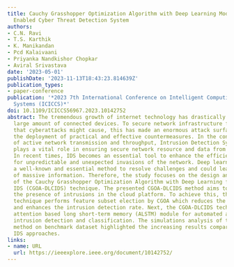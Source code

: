 ```yaml
---
title: Cauchy Grasshopper Optimization Algorithm with Deep Learning Model for Cloud
  Enabled Cyber Threat Detection System
authors:
- C.N. Ravi
- T.S. Karthik
- K. Manikandan
- Pcd Kalaivaani
- Priyanka Nandkishor Chopkar
- Aviral Srivastava
date: '2023-05-01'
publishDate: '2023-11-13T18:43:23.814639Z'
publication_types:
- paper-conference
publication: '*2023 7th International Conference on Intelligent Computing and Control
  Systems (ICICCS)*'
doi: 10.1109/ICICCS56967.2023.10142752
abstract: The tremendous growth of internet technology has drastically improved the
  large amount of connected devices. To secure network infrastructure from the damage
  that cyberattacks might cause, this has made an enormous attack surface that needs
  the deployment of practical and effective countermeasures. In the contemporary era
  of active network transmission and throughput, Intrusion Detection System (IDS)
  plays a vital role in ensuring secure network resource and data from outside invasion.
  In recent times, IDS becomes an essential tool to enhance the efficiency and flexibility
  for unpredictable and unexpected invasions of the network. Deep learning (DL) is
  a well-known and essential method to resolve challenges and could learn rich features
  of massive information. Therefore, the study focuses on the design and development
  of the Cauchy Grasshopper Optimization Algorithm with Deep Learning for Cloud Enabled
  IDS (CGOA-DLCIDS) technique. The presented CGOA-DLCIDS method aims to recognize
  the presence of intrusions in the cloud platform. To achieve this, the CGOA-DLCIDS
  technique performs feature subset election by CGOA which reduces the feature subset
  and enhances the intrusion detection rate. Next, the CGOA-DLCIDS technique employs
  attention based long short-term memory (ALSTM) module for automated and accurate
  intrusion detection and classification. The simulations analysis of the CGOA-DLCIDS
  method on benchmark dataset highlighted the increasing results compared to recent
  IDS approaches.
links:
- name: URL
  url: https://ieeexplore.ieee.org/document/10142752/
---
```

